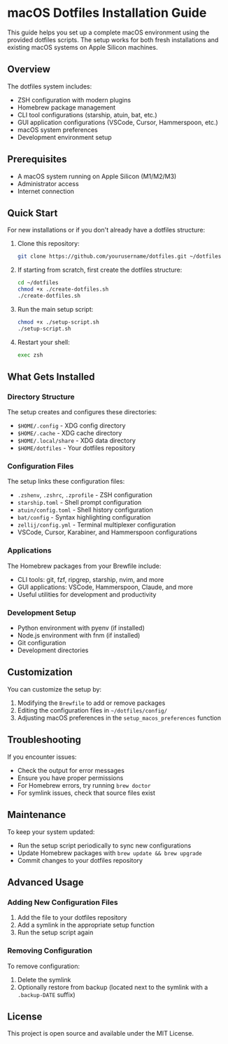 # macOS Dotfiles Installation Guide

This guide helps you set up a complete macOS environment using the provided dotfiles scripts. The setup works for both fresh installations and existing macOS systems on Apple Silicon machines.

## Overview

The dotfiles system includes:

- ZSH configuration with modern plugins
- Homebrew package management
- CLI tool configurations (starship, atuin, bat, etc.)
- GUI application configurations (VSCode, Cursor, Hammerspoon, etc.)
- macOS system preferences
- Development environment setup

## Prerequisites

- A macOS system running on Apple Silicon (M1/M2/M3)
- Administrator access
- Internet connection

## Quick Start

For new installations or if you don't already have a dotfiles structure:

1. Clone this repository:
   ```bash
   git clone https://github.com/yourusername/dotfiles.git ~/dotfiles
   ```

2. If starting from scratch, first create the dotfiles structure:
   ```bash
   cd ~/dotfiles
   chmod +x ./create-dotfiles.sh
   ./create-dotfiles.sh
   ```

3. Run the main setup script:
   ```bash
   chmod +x ./setup-script.sh
   ./setup-script.sh
   ```

4. Restart your shell:
   ```bash
   exec zsh
   ```

## What Gets Installed

### Directory Structure

The setup creates and configures these directories:

- `$HOME/.config` - XDG config directory
- `$HOME/.cache` - XDG cache directory  
- `$HOME/.local/share` - XDG data directory
- `$HOME/dotfiles` - Your dotfiles repository

### Configuration Files

The setup links these configuration files:

- `.zshenv`, `.zshrc`, `.zprofile` - ZSH configuration
- `starship.toml` - Shell prompt configuration
- `atuin/config.toml` - Shell history configuration
- `bat/config` - Syntax highlighting configuration
- `zellij/config.yml` - Terminal multiplexer configuration
- VSCode, Cursor, Karabiner, and Hammerspoon configurations

### Applications

The Homebrew packages from your Brewfile include:

- CLI tools: git, fzf, ripgrep, starship, nvim, and more
- GUI applications: VSCode, Hammerspoon, Claude, and more
- Useful utilities for development and productivity

### Development Setup

- Python environment with pyenv (if installed)
- Node.js environment with fnm (if installed)
- Git configuration
- Development directories

## Customization

You can customize the setup by:

1. Modifying the `Brewfile` to add or remove packages
2. Editing the configuration files in `~/dotfiles/config/`
3. Adjusting macOS preferences in the `setup_macos_preferences` function

## Troubleshooting

If you encounter issues:

- Check the output for error messages
- Ensure you have proper permissions
- For Homebrew errors, try running `brew doctor`
- For symlink issues, check that source files exist

## Maintenance

To keep your system updated:

- Run the setup script periodically to sync new configurations
- Update Homebrew packages with `brew update && brew upgrade`
- Commit changes to your dotfiles repository

## Advanced Usage

### Adding New Configuration Files

1. Add the file to your dotfiles repository
2. Add a symlink in the appropriate setup function
3. Run the setup script again

### Removing Configuration

To remove configuration:
1. Delete the symlink
2. Optionally restore from backup (located next to the symlink with a `.backup-DATE` suffix)

## License

This project is open source and available under the MIT License.
